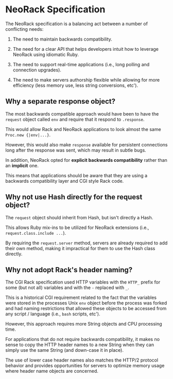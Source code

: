# NeoRack Specification

The NeoRack specification is a balancing act between a number of conflicting needs:

1. The need to maintain backwards compatibility.

2. The need for a clear API that helps developers intuit how to leverage NeoRack using idiomatic Ruby.

3. The need to support real-time applications (i.e., long polling and connection upgrades).

4. The need to make servers authorship flexible while allowing for more efficiency (less memory use, less string conversions, etc').

## Why a separate response object?

The most backwards compatible approach would have been to have the `request` object called `env` and require that it respond to `.response`.

This would allow Rack and NeoRack applications to look almost the same `Proc.new {|env|...}`.

However, this would also make `response` available for persistent connections long after the response was sent, which may result in subtle bugs.

In addition, NeoRack opted for **explicit backwards compatibility** rather than an **implicit** one.

This means that applications should be aware that they are using a backwards compatibility layer and CGI style Rack code.

## Why not use Hash directly for the request object?

The `request` object should inherit from Hash, but isn't directly a Hash.

This allows Ruby mix-ins to be utilized for NeoRack extensions (i.e., `request.class.include ...`).

By requiring the `request.server` method, servers are already required to add their own method, making it impractical for them to use the Hash class directly.

## Why not adopt Rack's header naming?

The CGI Rack specification used HTTP variables with the `HTTP_` prefix for some (but not all) variables and with the `-` replaced with `_`.

This is a historical CGI requirement related to the fact that the variables were stored in the processes Unix `env` object before the process was forked and had naming restrictions that allowed these objects to be accessed from any script / language (i.e., `bash` scripts, etc').

However, this approach requires more String objects and CPU processing time.

For applications that do not require backwards compatibility, it makes no sense to copy the HTTP header names to a new String when they can simply use the same String (and down-case it in place).

The use of lower case header names also matches the HTTP/2 protocol behavior and provides opportunities for servers to optimize memory usage where header name objects are concerned.
